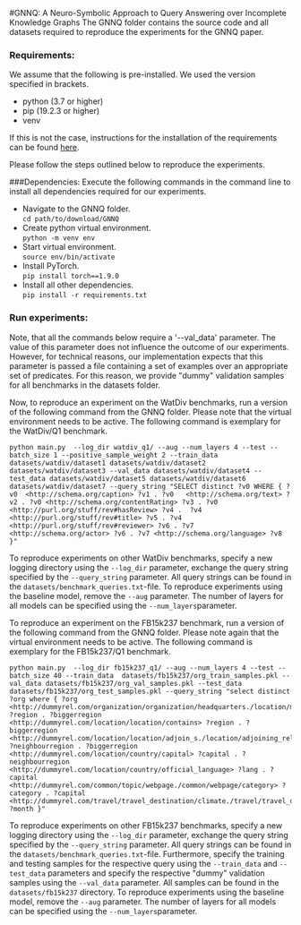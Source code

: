 #GNNQ: A Neuro-Symbolic Approach to Query Answering over Incomplete Knowledge Graphs
The GNNQ folder contains the source code and all datasets required to reproduce the experiments for the GNNQ paper.

### Requirements:
We assume that the following is pre-installed. We used the version specified in brackets.
- python (3.7 or higher)
- pip (19.2.3 or higher)
- venv

If this is not the case, instructions for the installation of the requirements can be found [here](https://packaging.python.org/en/latest/guides/installing-using-pip-and-virtual-environments/).

Please follow the steps outlined below to reproduce the experiments.

###Dependencies:
Execute the following commands in the command line to install all dependencies required for our experiments.
- Navigate to the GNNQ folder. \
```cd path/to/download/GNNQ```
- Create python virtual environment. \
```python -m venv env```
- Start virtual environment. \
```source env/bin/activate```
- Install PyTorch. \
```pip install torch==1.9.0```
- Install all other dependencies. \
```pip install -r requirements.txt```

### Run experiments:
Note, that all the commands below require a '--val_data' parameter. The value of this parameter does not influence the outcome of our experiments. However, for technical reasons, our implementation expects that this parameter is passed a file containing a set of examples over an appropriate set of predicates. For this reason, we provide "dummy" validation samples for all benchmarks in the datasets folder. 

Now, to reproduce an experiment on the WatDiv benchmarks, run a version of the following command from the GNNQ folder. Please note that the virtual environment needs to be active. The following command is exemplary for the  WatDiv/Q1 benchmark. 
```
python main.py  --log_dir watdiv_q1/ --aug --num_layers 4 --test --batch_size 1 --positive_sample_weight 2 --train_data datasets/watdiv/dataset1 datasets/watdiv/dataset2 datasets/watdiv/dataset3 --val_data datasets/watdiv/dataset4 --test_data datasets/watdiv/dataset5 datasets/watdiv/dataset6 datasets/watdiv/dataset7 --query_string "SELECT distinct ?v0 WHERE { ?v0  <http://schema.org/caption> ?v1 . ?v0   <http://schema.org/text> ?v2 . ?v0 <http://schema.org/contentRating> ?v3 . ?v0   <http://purl.org/stuff/rev#hasReview> ?v4 .  ?v4 <http://purl.org/stuff/rev#title> ?v5 . ?v4  <http://purl.org/stuff/rev#reviewer> ?v6 . ?v7 <http://schema.org/actor> ?v6 . ?v7 <http://schema.org/language> ?v8  }" 
```

To reproduce experiments on other WatDiv benchmarks, specify a new logging directory using the `--log_dir` parameter, exchange the query string specified by the `--query_string` parameter. All query strings can be found in the `datasets/benchmark_queries.txt`-file. To reproduce experiments using the baseline model, remove the `--aug` parameter. The number of layers for all models can be specified using the `--num_layers`parameter.

To reproduce an experiment on the FB15k237 benchmark, run a version of the following command from the GNNQ folder. Please note again that the virtual environment needs to be active. The following command is exemplary for the FB15k237/Q1 benchmark.

```
python main.py  --log_dir fb15k237_q1/ --aug --num_layers 4 --test --batch_size 40 --train_data  datasets/fb15k237/org_train_samples.pkl --val_data datasets/fb15k237/org_val_samples.pkl --test_data datasets/fb15k237/org_test_samples.pkl --query_string "select distinct ?org where { ?org <http://dummyrel.com/organization/organization/headquarters./location/mailing_address/state_province_region> ?region . ?biggerregion <http://dummyrel.com/location/location/contains> ?region . ?biggerregion <http://dummyrel.com/location/location/adjoin_s./location/adjoining_relationship/adjoins> ?neighbourregion . ?biggerregion <http://dummyrel.com/location/country/capital> ?capital . ?neighbourregion <http://dummyrel.com/location/country/official_language> ?lang . ?capital <http://dummyrel.com/common/topic/webpage./common/webpage/category> ?category . ?capital <http://dummyrel.com/travel/travel_destination/climate./travel/travel_destination_monthly_climate/month> ?month }"  
```
To reproduce experiments on other FB15k237 benchmarks, specify a new logging directory using the `--log_dir` parameter, exchange the query string specified by the `--query_string` parameter. All query strings can be found in the `datasets/benchmark_queries.txt`-file. Furthermore, specify the training and testing samples for the respective query using the `--train_data` and `--test_data` parameters and specify the respective "dummy" validation samples using the `--val_data` parameter. All samples can be found in the `datasets/fb15k237` directory. To reproduce experiments using the baseline model, remove the `--aug` parameter. The number of layers for all models can be specified using the `--num_layers`parameter.

